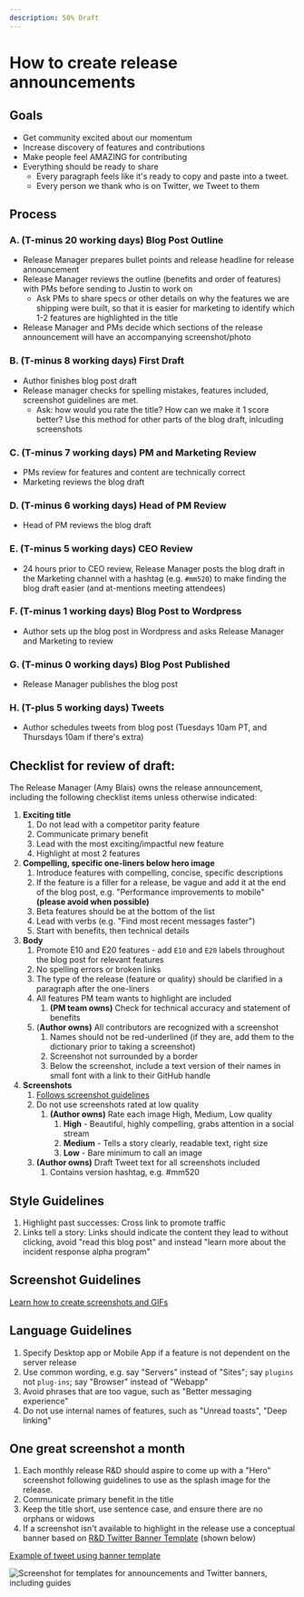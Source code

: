 ```yaml
---
description: 50% Draft
---
```


# How to create release announcements

## **Goals**

* Get community excited about our momentum 
* Increase discovery of features and contributions 
* Make people feel AMAZING for contributing 
* Everything should be ready to share
  * Every paragraph feels like it's ready to copy and paste into a tweet. 
  * Every person we thank who is on Twitter, we Tweet to them

## **Process**

### A. (T-minus 20 working days) Blog Post Outline
* Release Manager prepares bullet points and release headline for release announcement
* Release Manager reviews the outline (benefits and order of features) with PMs before sending to Justin to work on
  - Ask PMs to share specs or other details on why the features we are shipping were built, so that it is easier for marketing to identify which 1-2 features are highlighted in the title
* Release Manager and PMs decide which sections of the release announcement will have an accompanying screenshot/photo

### B. (T-minus 8 working days) First Draft
* Author finishes blog post draft
* Release manager checks for spelling mistakes, features included, screenshot guidelines are met. 
  - Ask: how would you rate the title? How can we make it 1 score better? Use this method for other parts of the blog draft, inlcuding screenshots

### C. (T-minus 7 working days) PM and Marketing Review
* PMs review for features and content are technically correct
* Marketing reviews the blog draft

### D. (T-minus 6 working days) Head of PM Review
* Head of PM reviews the blog draft

### E. (T-minus 5 working days) CEO Review
* 24 hours prior to CEO review, Release Manager posts the blog draft in the Marketing channel with a hashtag (e.g. ``#mm520``) to make finding the blog draft easier (and at-mentions meeting attendees)

### F. (T-minus 1 working days) Blog Post to Wordpress
* Author sets up the blog post in Wordpress and asks Release Manager and Marketing to review

### G. (T-minus 0 working days) Blog Post Published
* Release Manager publishes the blog post

### H. (T-plus 5 working days) Tweets
* Author schedules tweets from blog post \(Tuesdays 10am PT, and Thursdays 10am if there's extra\)

## **Checklist for review of draft:**

The Release Manager \(Amy Blais\) owns the release announcement, including the following checklist items unless otherwise indicated:

1. **Exciting title**
   1. Do not lead with a competitor parity feature 
   2. Communicate primary benefit
   3. Lead with the most exciting/impactful new feature
   4. Highlight at most 2 features
2. **Compelling, specific one-liners below hero image**
   1. Introduce features with compelling, concise, specific descriptions
   2. If the feature is a filler for a release, be vague and add it at the end of the blog post, e.g. "Performance improvements to mobile" **\(please avoid when possible\)**
   3. Beta features should be at the bottom of the list
   4. Lead with verbs (e.g. "Find most recent messages faster")
   5. Start with benefits, then technical details
3. **Body**
   1. Promote E10 and E20 features - add `E10` and `E20` labels throughout the blog post for relevant features
   2. No spelling errors or broken links
   3. The type of the release (feature or quality) should be clarified in a paragraph after the one-liners
   4. All features PM team wants to highlight are included
      1. **\(PM team owns\)** Check for technical accuracy and statement of benefits 
   5. \(**Author owns\)** All contributors are recognized with a screenshot 
      1. Names should not be red-underlined \(if they are, add them to the dictionary prior to taking a screenshot\)
      2. Screenshot not surrounded by a border
      3. Below the screenshot, include a text version of their names in small font with a link to their GitHub handle
4. **Screenshots**
   1. [Follows screenshot guidelines](https://handbook.mattermost.com/operations/messaging-and-math/how-to-guides-for-m-and-m/how-to-create-screenshots-and-gifs)
   2. Do not use screenshots rated at low quality
      1. **\(Author owns\)** Rate each image High, Medium, Low quality
         1. **High** - Beautiful, highly compelling, grabs attention in a social stream 
         2. **Medium** - Tells a story clearly, readable text, right size 
         3. **Low** - Bare minimum to call an image 
   3. **\(Author owns\)** Draft Tweet text for all screenshots included
      1. Contains version hashtag, e.g. \#mm520

## **Style Guidelines**

1. Highlight past successes: Cross link to promote traffic 
2. Links tell a story: Links should indicate the content they lead to without clicking, avoid "read this blog post" and instead "learn more about the incident response alpha program"

## Screenshot Guidelines

[Learn how to create screenshots and GIFs](https://handbook.mattermost.com/operations/messaging-and-math/how-to-guides-for-m-and-m/how-to-create-screenshots-and-gifs)

## Language Guidelines
1. Specify Desktop app or Mobile App if a feature is not dependent on the server release
2. Use common wording, e.g. say "Servers" instead of "Sites"; say `plugins` not `plug-ins`; say "Browser" instead of "Webapp"
3. Avoid phrases that are too vague, such as "Better messaging experience"
4. Do not use internal names of features, such as "Unread toasts", "Deep linking"

## One great screenshot a month

1. Each monthly release R&D should aspire to come up with a "Hero" screenshot following guidelines to use as the splash image for the release.
2. Communicate primary benefit in the title
3. Keep the title short, use sentence case, and ensure there are no orphans or widows
4. If a screenshot isn't available to highlight in the release use a conceptual banner based on [R&D Twitter Banner Template](https://community.mattermost.com/files/6bc4cot5xbyi8cfxesgyx6aqdw/public?h=HKLm3FZvOvpylxVk7mUYmeaBQ_rFV_JCEAZ2w5z9fg4) \(shown below\)

[Example of tweet using banner template](https://twitter.com/iantien/status/1217457762772238336)

![Screenshot for templates for announcements and Twitter banners, including guides](../../../.gitbook/assets/image%20%2862%29.png)
